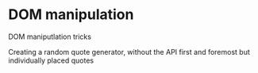 # DOM manipulation
DOM maniputlation tricks

Creating a random quote generator, without the API first and foremost but individually placed quotes
